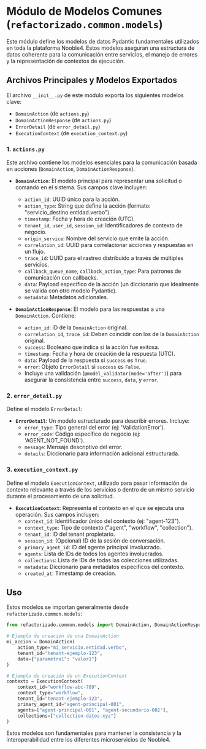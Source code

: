 # Módulo de Modelos Comunes (`refactorizado.common.models`)

Este módulo define los modelos de datos Pydantic fundamentales utilizados en toda la plataforma Nooble4. Estos modelos aseguran una estructura de datos coherente para la comunicación entre servicios, el manejo de errores y la representación de contextos de ejecución.

## Archivos Principales y Modelos Exportados

El archivo `__init__.py` de este módulo exporta los siguientes modelos clave:

-   `DomainAction` (de `actions.py`)
-   `DomainActionResponse` (de `actions.py`)
-   `ErrorDetail` (de `error_detail.py`)
-   `ExecutionContext` (de `execution_context.py`)

### 1. `actions.py`

Este archivo contiene los modelos esenciales para la comunicación basada en acciones (`DomainAction`, `DomainActionResponse`).

-   **`DomainAction`**: El modelo principal para representar una solicitud o comando en el sistema. Sus campos clave incluyen:

    -   `action_id`: UUID único para la acción.
    -   `action_type`: String que define la acción (formato: "servicio_destino.entidad.verbo").
    -   `timestamp`: Fecha y hora de creación (UTC).
    -   `tenant_id`, `user_id`, `session_id`: Identificadores de contexto de negocio.
    -   `origin_service`: Nombre del servicio que emite la acción.
    -   `correlation_id`: UUID para correlacionar acciones y respuestas en un flujo.
    -   `trace_id`: UUID para el rastreo distribuido a través de múltiples servicios.
    -   `callback_queue_name`, `callback_action_type`: Para patrones de comunicación con callbacks.
    -   `data`: Payload específico de la acción (un diccionario que idealmente se valida con otro modelo Pydantic).
    -   `metadata`: Metadatos adicionales.

-   **`DomainActionResponse`**: El modelo para las respuestas a una `DomainAction`. Contiene:
    -   `action_id`: ID de la `DomainAction` original.
    -   `correlation_id`, `trace_id`: Deben coincidir con los de la `DomainAction` original.
    -   `success`: Booleano que indica si la acción fue exitosa.
    -   `timestamp`: Fecha y hora de creación de la respuesta (UTC).
    -   `data`: Payload de la respuesta si `success` es `True`.
    -   `error`: Objeto `ErrorDetail` si `success` es `False`.
    -   Incluye una validación (`@model_validator(mode='after')`) para asegurar la consistencia entre `success`, `data`, y `error`.

### 2. `error_detail.py`

Define el modelo `ErrorDetail`:

-   **`ErrorDetail`**: Un modelo estructurado para describir errores. Incluye:
    -   `error_type`: Tipo general del error (ej: 'ValidationError').
    -   `error_code`: Código específico de negocio (ej: 'AGENT_NOT_FOUND').
    -   `message`: Mensaje descriptivo del error.
    -   `details`: Diccionario para información adicional estructurada.

### 3. `execution_context.py`

Define el modelo `ExecutionContext`, utilizado para pasar información de contexto relevante a través de los servicios o dentro de un mismo servicio durante el procesamiento de una solicitud.

-   **`ExecutionContext`**: Representa el contexto en el que se ejecuta una operación. Sus campos incluyen:
    -   `context_id`: Identificador único del contexto (ej: "agent-123").
    -   `context_type`: Tipo de contexto ("agent", "workflow", "collection").
    -   `tenant_id`: ID del tenant propietario.
    -   `session_id`: (Opcional) ID de la sesión de conversación.
    -   `primary_agent_id`: ID del agente principal involucrado.
    -   `agents`: Lista de IDs de todos los agentes involucrados.
    -   `collections`: Lista de IDs de todas las colecciones utilizadas.
    -   `metadata`: Diccionario para metadatos específicos del contexto.
    -   `created_at`: Timestamp de creación.

## Uso

Estos modelos se importan generalmente desde `refactorizado.common.models`:

```python
from refactorizado.common.models import DomainAction, DomainActionResponse, ErrorDetail, ExecutionContext

# Ejemplo de creación de una DomainAction
mi_accion = DomainAction(
    action_type="mi_servicio.entidad.verbo",
    tenant_id="tenant-ejemplo-123",
    data={"parametro1": "valor1"}
)

# Ejemplo de creación de un ExecutionContext
contexto = ExecutionContext(
    context_id="workflow-abc-789",
    context_type="workflow",
    tenant_id="tenant-ejemplo-123",
    primary_agent_id="agent-principal-001",
    agents=["agent-principal-001", "agent-secundario-002"],
    collections=["collection-datos-xyz"]
)
```

Estos modelos son fundamentales para mantener la consistencia y la interoperabilidad entre los diferentes microservicios de Nooble4.
